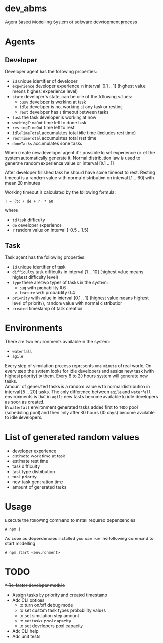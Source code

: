 # dev_abms
Agent Based Modelling System of software development process

# Agents
## Developer
Developer agent has the following properties:
* `id` unique identifier of developer
* `experience` developer experience in interval [0.1 .. 1] \(highest value
means highest experience level\)
* `state` developer's state, can be one of the following values:
  * `busy` developer is working at task
  * `idle` developer is not working at any task or resting
  * `rest` developer has a timeout between tasks
* `task` the task developer is working at now
* `workingTimeOut` time left to done task
* `restingTimeOut` time left to rest
* `idleTimeTotal` accumulates total idle time (includes rest time)
* `restTimeTotal` accumulates total rest time
* `doneTasks` accumulates done tasks

When create new developer agent it's possible to set experience or let the system
automatically generate it. Normal distribution law is used to generate random
experience value on interval [0.1 .. 1]

After developer finished task he should have some timeout to rest. Resting timeout
is a random value with normal distribution on interval [1 .. 60] with mean 20 minutes

Working timeout is calculated by the following formula:
```
T = (td / de + r) * 60
```
where
* `td` task difficulty
* `de` developer experience
* `r` random value on interval [-0.5 .. 1.5]

## Task
Task agent has the following properties:
* `id` unique identifier of task
* `difficulty` task difficulty in interval [1 .. 10] \(highest value means highest difficulty level\)
* `type` there are two types of tasks in the system:
  * `bug` with probability 0.6
  * `feature` with probability 0.4
* `priority` with value in interval [0.1 .. 1] \(highest value means highest level of priority\), random value with normal distribution
* `created` timestamp of task creation

# Environments
There are two environments available in the system:
* `waterfall`
* `agile`  

Every step of simulation process represents `one minute` of real world.
On every step the system looks for idle developers and assign new task (with highest priority) to them.
Every 8 to 20 hours system will generate new tasks.  
Amount of generated tasks is a random value with normal distribution in interval [5 .. 20] tasks.
The only difference between `agile` and `waterfall` environments is that in `agile` new tasks become available to idle developers as soon as created.  
In `waterfall` environment generated tasks added first to `TODO` pool (scheduling pool) and then only after 80 hours (10 days) become available to idle developers.

# List of generated random values
* developer experience
* estimate work time at task
* estimate rest time
* task difficulty
* task type distribution
* task priority
* new task generation time
* amount of generated tasks

# Usage
Execute the following command to install required dependencies
```
# npm i
```

As soon as dependencies installed you can run the following command to start modelling
```
# npm start <environment>
```

# TODO
~~* Re-factor developer module~~
* Assign tasks by priority and created timestamp
* Add CLI options
  * to turn on/off debug mode
  * to set custom task types probability values
  * to set simulation step amount
  * to set tasks pool capacity
  * to set developers pool capacity
* Add CLI help
* Add unit tests
